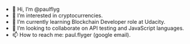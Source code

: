 - 👋 Hi, I’m @paulflyg
- 👀 I’m interested in cryptocurrencies.
- 🌱 I’m currently learning Blockchain Developer role at Udacity.
- 💞️ I’m looking to collaborate on API testing and JavaScript languages.
- 📫 How to reach me: paul.flyger (google email).

<!---
paulflyg/paulflyg is a ✨ special ✨ repository because its `README.md` (this file) appears on your GitHub profile.
You can click the Preview link to take a look at your changes.
--->
